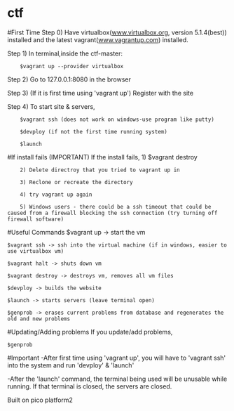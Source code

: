 # ctf

#First Time
Step 0) Have virtualbox(www.virtualbox.org, version 5.1.4(best)) installed and the latest vagrant(www.vagrantup.com) installed.

Step 1) In terminal,inside the ctf-master:

		$vagrant up --provider virtualbox

Step 2) Go to 127.0.0.1:8080 in the browser

Step 3) (If it is first time using 'vagrant up') Register with the site

Step 4) To start site & servers,

		$vagrant ssh (does not work on windows-use program like putty)

		$devploy (if not the first time running system)
		
		$launch

#If install fails (IMPORTANT)
	If the install fails,
		1) $vagrant destroy

		2) Delete directroy that you tried to vagrant up in

		3) Reclone or recreate the directory

		4) try vagrant up again

		5) Windows users - there could be a ssh timeout that could be caused from a firewall blocking the ssh connection (try turning off firewall software)

#Useful Commands
	$vagrant up -> start the vm

	$vagrant ssh -> ssh into the virtual machine (if in windows, easier to use virtualbox vm)

	$vagrant halt -> shuts down vm

	$vagrant destroy -> destroys vm, removes all vm files

	$devploy -> builds the website

	$launch -> starts servers (leave terminal open)

	$genprob -> erases current problems from database and regenerates the old and new problems


#Updating/Adding problems
If you update/add problems,

	$genprob

#Important
-After first time using 'vagrant up', you will have to 'vagrant ssh' into the system and run 'devploy' & 'launch'

-After the 'launch' command, the terminal being used will be unusable while running. If that terminal is closed, the servers are closed.

Built on pico platform2
